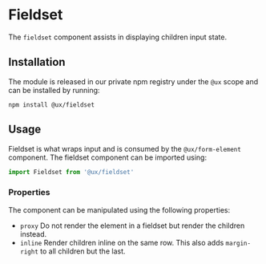 # Fieldset

The `fieldset` component assists in displaying children input state. 

## Installation

The module is released in our private npm registry under the `@ux` scope and can
be installed by running:

```
npm install @ux/fieldset
```

## Usage

Fieldset is what wraps input and is consumed by the `@ux/form-element` component. 
The fieldset component can be imported using:

```js
import Fieldset from '@ux/fieldset'
```

### Properties

The component can be manipulated using the following properties:

- `proxy` Do not render the element in a fieldset but render the children instead.
- `inline` Render children inline on the same row. This also adds `margin-right` to all children but the last.
